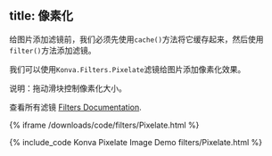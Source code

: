 title: 像素化
---


给图片添加滤镜前，我们必须先使用`cache()`方法将它缓存起来，然后使用`filter()`方法添加滤镜。

我们可以使用`Konva.Filters.Pixelate`滤镜给图片添加像素化效果。

说明：拖动滑块控制像素化大小。

查看所有滤镜 [Filters Documentation](/api/Konva.Filters.html).

{% iframe /downloads/code/filters/Pixelate.html %}

{% include_code Konva Pixelate Image Demo filters/Pixelate.html %}